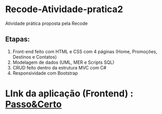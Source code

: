 # Recode-Atividade-pratica2
  
  Atividade prática proposta pela Recode
  
## Etapas:
<ol>
  <li>Front-end feito com HTML e CSS com 4 páginas (Home, Promoções, Destinos e Contatos)</li>
  <li>Modelagem de dados (UML, MER e Scripts SQL)</li>
  <li>CRUD feito dentro da estrutura MVC com C#</li>
  <li>Responsividade com Bootstrap</li>
</ol>

 # LInk da aplicação (Frontend) : [Passo&Certo](https://tender-pike-198a95.netlify.app/)
